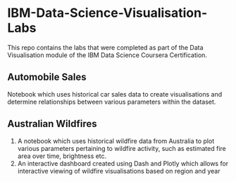 # IBM-Data-Science-Visualisation-Labs
This repo contains the labs that were completed as part of the Data Visualisation module of the IBM Data Science Coursera Certification.

## Automobile Sales
Notebook which uses historical car sales data to create visualisations and determine relationships between various parameters within the dataset.

## Australian Wildfires
1. A notebook which uses historical wildfire data from Australia to plot various parameters pertaining to wildfire activity, such as estimated fire area over time, brightness etc.
2. An interactive dashboard created using Dash and Plotly which allows for interactive viewing of wildfire visualisations based on region and year
